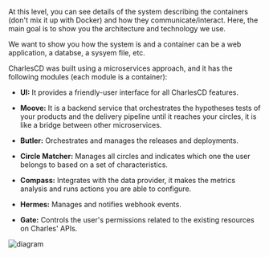 At this level, you can see details of the system describing the containers (don't mix it up with Docker) and how they communicate/interact. Here, the main goal is to show you the architecture and technology we use. 

We want to show you how the system is and a container can be a web application, a databse, a sysyem file, etc. 

CharlesCD was built using a microservices approach, and it has the following modules (each module is a container): 

- **UI:** It provides a friendly-user interface for all CharlesCD features. 

- **Moove:** It is a backend service that orchestrates the hypotheses tests of your products and the delivery pipeline until it reaches your circles, it is like a bridge between other microservices.

- **Butler:** Orchestrates and manages the releases and deployments.

- **Circle Matcher:** Manages all circles and indicates which one the user belongs to based on a set of characteristics. 

- **Compass:** Integrates with the data provider, it makes the metrics analysis and runs actions you are able to configure.

- **Hermes:** Manages and notifies webhook events. 

- **Gate:** Controls the user's permissions related to the existing resources on Charles' APIs.

![diagram](c2.svg)
